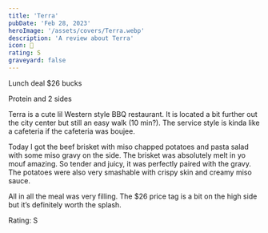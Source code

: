 ```yaml
---
title: 'Terra'
pubDate: 'Feb 28, 2023'
heroImage: '/assets/covers/Terra.webp'
description: 'A review about Terra'
icon: 🍗
rating: S
graveyard: false
---
```


Lunch deal $26 bucks

Protein and 2 sides

Terra is a cute lil Western style BBQ restaurant. It is located a bit further out the city center but still an easy walk (10 min?). The service style is kinda like a cafeteria if the cafeteria was boujee.

Today I got the beef brisket with miso chapped potatoes and pasta salad with some miso gravy on the side. The brisket was absolutely melt in yo mouf amazing. So tender and juicy, it was perfectly paired with the gravy. The potatoes were also very smashable with crispy skin and creamy miso sauce.

All in all the meal was very filling. The $26 price tag is a bit on the high side but it’s definitely worth the splash.

Rating: S
